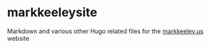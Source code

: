 # markkeeleysite
Markdown and various other Hugo related files for the [markkeeley.us](http://markkeeley.us/) website
